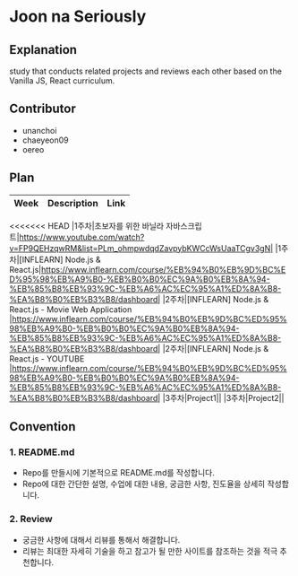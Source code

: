 # Joon na Seriously
## Explanation
study that conducts related projects and reviews each other based on the Vanilla JS, React curriculum.

## Contributor
- unanchoi
- chaeyeon09
- oereo


## Plan
|Week|Description|Link|
|:---:|:---|:---|
<<<<<<< HEAD
|1주차|초보자를 위한 바닐라 자바스크립트|https://www.youtube.com/watch?v=FP9QEHzqwRM&list=PLm_ohmpwdqdZavpybKWCcWsUaaTCgv3gN|
|1주차|[INFLEARN] Node.js & React.js|https://www.inflearn.com/course/%EB%94%B0%EB%9D%BC%ED%95%98%EB%A9%B0-%EB%B0%B0%EC%9A%B0%EB%8A%94-%EB%85%B8%EB%93%9C-%EB%A6%AC%EC%95%A1%ED%8A%B8-%EA%B8%B0%EB%B3%B8/dashboard|
|2주차|[INFLEARN] Node.js & React.js - Movie Web Application |https://www.inflearn.com/course/%EB%94%B0%EB%9D%BC%ED%95%98%EB%A9%B0-%EB%B0%B0%EC%9A%B0%EB%8A%94-%EB%85%B8%EB%93%9C-%EB%A6%AC%EC%95%A1%ED%8A%B8-%EA%B8%B0%EB%B3%B8/dashboard|
|2주차|[INFLEARN] Node.js & React.js - YOUTUBE |https://www.inflearn.com/course/%EB%94%B0%EB%9D%BC%ED%95%98%EB%A9%B0-%EB%B0%B0%EC%9A%B0%EB%8A%94-%EB%85%B8%EB%93%9C-%EB%A6%AC%EC%95%A1%ED%8A%B8-%EA%B8%B0%EB%B3%B8/dashboard|
|3주차|Project1||
|3주차|Project2||

## Convention
### 1. README.md
- Repo를 만들시에 기본적으로 README.md를 작성합니다.
- Repo에 대한 간단한 설명, 수업에 대한 내용, 궁금한 사항, 진도율을  상세히 작성합니다.

### 2. Review
- 궁금한 사항에 대해서 리뷰를 통해서 해결합니다.
- 리뷰는 최대한 자세히 기술을 하고 참고가 될 만한 사이트를 참조하는 것을 적극 추천합니다. 

